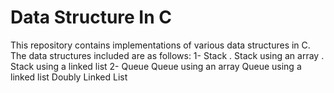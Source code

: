 # Data Structure In C 
This repository contains implementations of various data structures in C. The data structures included are as follows:
1- Stack
\. Stack using an array
\. Stack using a linked list
2- Queue
Queue using an array
Queue using a linked list
Doubly Linked List
